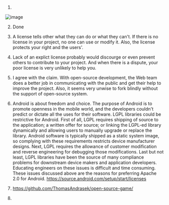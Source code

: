 
1. <br />
![image](https://user-images.githubusercontent.com/68314331/152573766-af73abfc-204a-4c6a-a2f4-bdfeaacefac7.png) <br />

2. Done <br />

3. A license tells other what they can do or what they can't. If there is no license in your project, no one can use or modify it. Also, the license protects your right and the users'. <br />

4. Lack of an explict license probably would discourge or even prevent others to contribute to your project. And when there is a dispute, your poor license is very unlikely to help you. <br />

5. I agree with the claim. With open-source development, the Web team does a better job in communicating with the public and get their help to improve the project. Also, it seems very unwise to fork blindly without the support of open-source system. <br />

6. Android is about freedom and choice. The purpose of Android is to promote openness in the mobile world, and the developers couldn't predict or dictate all the uses for their software. LGPL libraries could be restrictive for Android. First of all, LGPL requires shipping of source to the application; a written offer for source; or linking the LGPL-ed library dynamically and allowing users to manually upgrade or replace the library. Android software is typically shipped as a static system image, so complying with these requirements restricts device manufacturer designs. Next, LGPL requires the allowance of customer modification and reverse engineering for debugging those modifications. Last but not least, LGPL libraries have been the source of many compliance problems for downstream device makers and application developers. Educating engineers on these issues is difficult and time consuming. These issues discussed above are the reasons for preferring Apache 2.0 for Android.
https://source.android.com/setup/start/licenses <br />

7. https://github.com/ThomasAndrasek/open-source-game/ <br />

8. 
